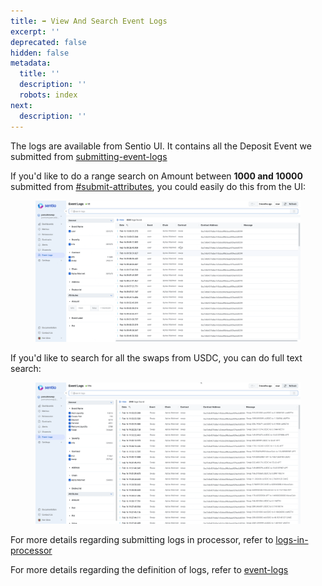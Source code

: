 ```yaml
---
title: ➡ View And Search Event Logs
excerpt: ''
deprecated: false
hidden: false
metadata:
  title: ''
  description: ''
  robots: index
next:
  description: ''
---
```

The logs are available from Sentio UI. It contains all the Deposit Event we submitted from [submitting-event-logs](submitting-event-logs "mention")

If you'd like to do a range search on Amount between **1000 and 10000** submitted from [#submit-attributes](submitting-event-logs#submit-attributes "mention"), you could easily do this from the UI:

<figure>
  <img src="https://raw.githubusercontent.com/sentioxyz/docs/v1.0/assets/searchlogs.gif" alt="" />
  <figcaption></figcaption>
</figure>

If you'd like to search for all the swaps from USDC, you can do full text search:

<figure>
  <img src="https://raw.githubusercontent.com/sentioxyz/docs/v1.0/assets/fulltext (2).gif" alt="" />
  <figcaption></figcaption>
</figure>

For more details regarding submitting logs in processor, refer to [logs-in-processor](logs-in-processor "mention")

For more details regarding the definition of logs, refer to [event-logs](event-logs "mention")